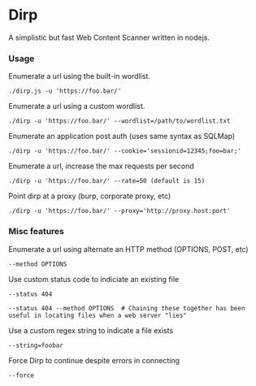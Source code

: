 # Dirp
A simplistic but fast Web Content Scanner written in nodejs.


### Usage
Enumerate a url using the built-in wordlist.
```
./dirp.js -u 'https://foo.bar/'
```

Enumerate a url using a custom wordlist.
```
./dirp -u 'https://foo.bar/' --wordlist=/path/to/wordlist.txt
```

Enumerate an application post auth (uses same syntax as SQLMap)

```
./dirp -u 'https://foo.bar/' --cookie='sessionid=12345;foo=bar;'
```

Enumerate a url, increase the max requests per second
```
./dirp -u 'https://foo.bar/' --rate=50 (default is 15)
```

Point dirp at a proxy (burp, corporate proxy, etc)
```
./dirp -u 'https://foo.bar/' --proxy='http://proxy.host:port'
```

### Misc features

Enumerate a url using alternate an HTTP method (OPTIONS, POST, etc)

```
--method OPTIONS
```

Use custom status code to indiciate an existing file

```
--status 404

--status 404 --method OPTIONS  # Chaining these together has been useful in locating files when a web server "lies"
```

Use a custom regex string to indicate a file exists

```
--string=foobar
```

Force Dirp to continue despite errors in connecting

```
--force
```

